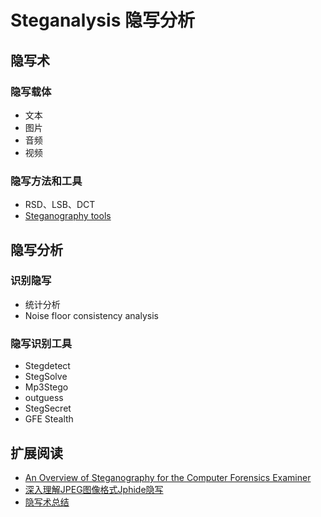 # Steganalysis 隐写分析

## 隐写术

### 隐写载体

* 文本
* 图片
* 音频
* 视频

### 隐写方法和工具

- RSD、LSB、DCT
- [Steganography tools](https://en.wikipedia.org/wiki/Steganography_tools)

## 隐写分析

### 识别隐写

* 统计分析
* Noise floor consistency analysis

### 隐写识别工具

* Stegdetect
* StegSolve
* Mp3Stego
* outguess
* StegSecret
* GFE Stealth

## 扩展阅读

* [An Overview of Steganography for the Computer Forensics Examiner](http://www.garykessler.net/library/fsc_stego.html)
* [深入理解JPEG图像格式Jphide隐写](http://wooyun.com.com.sb/static/drops/tips-15661.html)
* [隐写术总结](http://wooyun.com.com.sb/static/drops/tips-4862.html)
